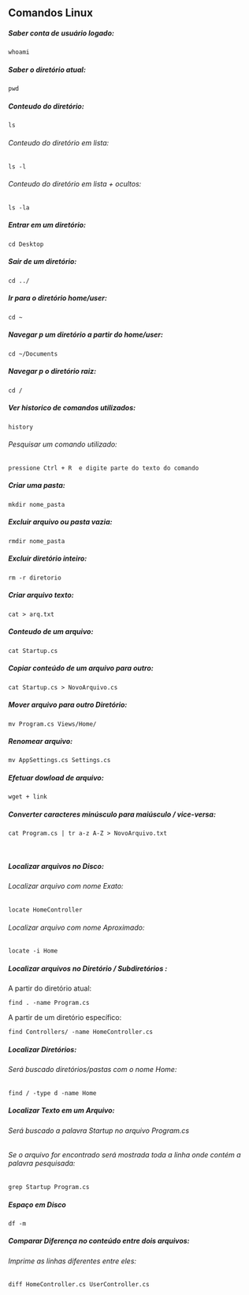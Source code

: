 ## Comandos Linux

##### Saber conta de usuário logado:
```
whoami
```

##### Saber o diretório atual:
```
pwd
```

##### Conteudo do diretório:
```
ls
```
###### Conteudo do diretório em lista:
```
ls -l
```
###### Conteudo do diretório em lista + ocultos:
```
ls -la
```

##### Entrar em um diretório:
```
cd Desktop
```

##### Sair de um diretório:
```
cd ../
```

##### Ir para o diretório home/user:
```
cd ~
``` 

##### Navegar p um diretório a partir do home/user:
```
cd ~/Documents
```

##### Navegar p o diretório raiz:
```
cd /
```


##### Ver historico de comandos utilizados:
```
history 
```
###### Pesquisar um comando utilizado:
```
pressione Ctrl + R  e digite parte do texto do comando
```

##### Criar uma pasta:
```
mkdir nome_pasta
```

##### Excluir arquivo ou pasta vazia:
```
rmdir nome_pasta
```

##### Excluir diretório inteiro:
```
rm -r diretorio
```

##### Criar arquivo texto:
```
cat > arq.txt
```

##### Conteudo de um arquivo:
```
cat Startup.cs
```

##### Copiar conteúdo de um arquivo para outro:
```
cat Startup.cs > NovoArquivo.cs
```

##### Mover arquivo para outro Diretório:
```
mv Program.cs Views/Home/
```

##### Renomear arquivo:
```
mv AppSettings.cs Settings.cs
```

##### Efetuar dowload de arquivo:
```
wget + link
```

##### Converter caracteres minúsculo para maiúsculo / vice-versa:
```
cat Program.cs | tr a-z A-Z > NovoArquivo.txt
```

<br>


##### Localizar arquivos no Disco:
###### Localizar arquivo com nome Exato:
```
locate HomeController
```

###### Localizar arquivo com nome Aproximado:
```
locate -i Home
```

##### Localizar arquivos no Diretório / Subdiretórios :
A partir do diretório atual:
```
find . -name Program.cs
```

A partir de um diretório específico:
```
find Controllers/ -name HomeController.cs
```

##### Localizar Diretórios:
###### Será buscado diretórios/pastas com o nome _Home_:
```
find / -type d -name Home
```

##### Localizar Texto em um Arquivo:
###### Será buscado a palavra _Startup_ no arquivo _Program.cs_
###### Se o arquivo for encontrado será mostrada toda a linha onde contém a palavra pesquisada:
```
grep Startup Program.cs
```

##### Espaço em Disco
```
df -m
```

##### Comparar Diferença no conteúdo entre dois arquivos:
###### Imprime as linhas diferentes entre eles:
```
diff HomeController.cs UserController.cs
```









